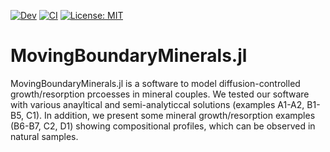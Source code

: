 [![Dev](https://img.shields.io/badge/docs-dev-blue.svg)](https://anstroh.github.io/MOBILE.jl/dev/)
[![CI](https://github.com/AnStroh/MOBILE.jl/actions/workflows/CI.yml/badge.svg)](https://github.com/AnStroh/MOBILE.jl.jl/actions/workflows/CI.yml)
[![License: MIT](https://img.shields.io/badge/License-MIT-yellow.svg)](https://opensource.org/licenses/MIT)
# MovingBoundaryMinerals.jl
MovingBoundaryMinerals.jl is a software to model diffusion-controlled growth/resorption prcoesses in mineral couples. 
We tested our software with various anayltical and semi-analyticcal solutions (examples A1-A2, B1-B5, C1). In addition, we present some mineral growth/resorption examples (B6-B7, C2, D1) showing compositional profiles, which can be observed in natural samples. 
